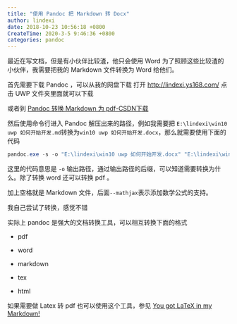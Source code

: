 ```yaml
---
title: "使用 Pandoc 把 Markdown 转 Docx"
author: lindexi
date: 2018-10-23 10:56:18 +0800
CreateTime: 2020-3-5 9:46:36 +0800
categories: pandoc
---
```


最近在写文档，但是有小伙伴比较渣，他只会使用 Word 为了照顾这些比较渣的小伙伴，我需要把我的 Markdown 文件转换为 Word 给他们。

<!--more-->


<!-- csdn -->
<!-- 标签：pandoc -->

首先需要下载 Pandoc ，可以从我的网盘下载 打开 <http://lindexi.ys168.com/> 点击 UWP 文件夹里面就可以下载

或者到 [Pandoc 转换 Markdown 为 pdf-CSDN下载](https://download.csdn.net/download/lindexi_gd/10437151 )

然后使用命令行进入 Pandoc 解压出来的路径，例如我需要把 `E:\lindexi\win10 uwp 如何开始开发.md`转换为`win10 uwp 如何开始开发.docx`，那么就需要使用下面的代码

```csharp
pandoc.exe -s -o "E:\lindexi\win10 uwp 如何开始开发.docx" "E:\lindexi\win10 uwp 如何开始开发.md" --mathjax
```

这里的代码意思是 `-o` 输出路径，通过输出路径的后缀，可以知道需要转换为什么。除了转换 word 还可以转换 pdf 。

加上空格就是 Markdown 文件，后面`--mathjax`表示添加数学公式的支持。

我自己尝试了转换，感觉不错

实际上 pandoc 是强大的文档转换工具，可以相互转换下面的格式

 - pdf

 - word

 - markdown

 - tex

 - html

如果需要做 Latex 转 pdf 也可以使用这个工具，参见 [You got LaTeX in my Markdown!](https://kesdev.com/you-got-latex-in-my-markdown/ )

